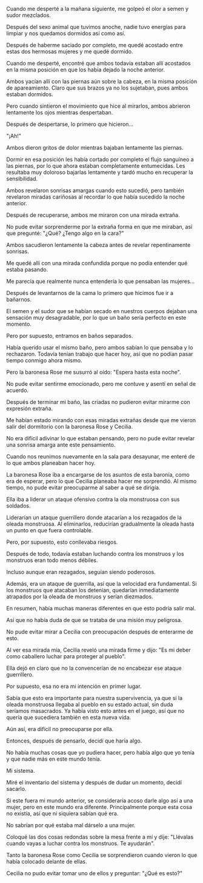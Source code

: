 
Cuando me desperté a la mañana siguiente, me golpeó el olor a semen y sudor mezclados.

Después del sexo animal que tuvimos anoche, nadie tuvo energías para limpiar y nos quedamos dormidos así como así.

Después de haberme saciado por completo, me quedé acostado entre estas dos hermosas mujeres y me quedé dormido.

Cuando me desperté, encontré que ambos todavía estaban allí acostados en la misma posición en que los había dejado la noche anterior.

Ambos yacían allí con las piernas aún sobre la cabeza, en la misma posición de apareamiento. Claro que sus brazos ya no los sujetaban, pues ambos estaban dormidos.

Pero cuando sintieron el movimiento que hice al mirarlos, ambos abrieron lentamente los ojos mientras despertaban.

Después de despertarse, lo primero que hicieron…

"¡Ah!"

Ambos dieron gritos de dolor mientras bajaban lentamente las piernas.

Dormir en esa posición les había cortado por completo el flujo sanguíneo a las piernas, por lo que ahora estaban completamente entumecidas. Les resultaba muy doloroso bajarlas lentamente y tardó mucho en recuperar la sensibilidad.

Ambos revelaron sonrisas amargas cuando esto sucedió, pero también revelaron miradas cariñosas al recordar lo que había sucedido la noche anterior.

Después de recuperarse, ambos me miraron con una mirada extraña.

No pude evitar sorprenderme por la extraña forma en que me miraban, así que pregunté: "¿Qué? ¿Tengo algo en la cara?"

Ambos sacudieron lentamente la cabeza antes de revelar repentinamente sonrisas.

Me quedé allí con una mirada confundida porque no podía entender qué estaba pasando.

Me parecía que realmente nunca entendería lo que pensaban las mujeres…

Después de levantarnos de la cama lo primero que hicimos fue ir a bañarnos.

El semen y el sudor que se habían secado en nuestros cuerpos dejaban una sensación muy desagradable, por lo que un baño sería perfecto en este momento.

Pero por supuesto, entramos en baños separados.

Había querido usar el mismo baño, pero ambos sabían lo que pensaba y lo rechazaron. Todavía tenían trabajo que hacer hoy, así que no podían pasar tiempo conmigo ahora mismo.

Pero la baronesa Rose me susurró al oído: "Espera hasta esta noche".

No pude evitar sentirme emocionado, pero me contuve y asentí en señal de acuerdo.

Después de terminar mi baño, las criadas no pudieron evitar mirarme con expresión extraña.

Me habían estado mirando con esas miradas extrañas desde que me vieron salir del dormitorio con la baronesa Rose y Cecilia.

No era difícil adivinar lo que estaban pensando, pero no pude evitar revelar una sonrisa amarga ante este pensamiento.

Cuando nos reunimos nuevamente en la sala para desayunar, me enteré de lo que ambos planeaban hacer hoy.

La baronesa Rose iba a encargarse de los asuntos de esta baronía, como era de esperar, pero lo que Cecilia planeaba hacer me sorprendió. Al mismo tiempo, no pude evitar preocuparme al saber a qué se dirigía.

Ella iba a liderar un ataque ofensivo contra la ola monstruosa con sus soldados.

Liderarían un ataque guerrillero donde atacarían a los rezagados de la oleada monstruosa. Al eliminarlos, reducirían gradualmente la oleada hasta un punto en que fuera controlable.

Pero, por supuesto, esto conllevaba riesgos.

Después de todo, todavía estaban luchando contra los monstruos y los monstruos eran todo menos débiles.

Incluso aunque eran rezagados, seguían siendo poderosos.

Además, era un ataque de guerrilla, así que la velocidad era fundamental. Si los monstruos que atacaban los detenían, quedarían inmediatamente atrapados por la oleada de monstruos y serían diezmados.

En resumen, había muchas maneras diferentes en que esto podría salir mal.

Así que no había duda de que se trataba de una misión muy peligrosa.

No pude evitar mirar a Cecilia con preocupación después de enterarme de esto.

Al ver esa mirada mía, Cecilia reveló una mirada firme y dijo: "Es mi deber como caballero luchar para proteger al pueblo".

Ella dejó en claro que no la convencerían de no encabezar ese ataque guerrillero.

Por supuesto, esa no era mi intención en primer lugar.

Sabía que esto era importante para nuestra supervivencia, ya que si la oleada monstruosa llegaba al pueblo en su estado actual, sin duda seríamos masacrados. Ya había visto esto antes en el juego, así que no quería que sucediera también en esta nueva vida.

Aún así, era difícil no preocuparse por ella.

Entonces, después de pensarlo, decidí que haría algo.

No había muchas cosas que yo pudiera hacer, pero había algo que yo tenía y que nadie más en este mundo tenía.

Mi sistema.

Miré el inventario del sistema y después de dudar un momento, decidí sacarlo.

Si este fuera mi mundo anterior, se consideraría acoso darle algo así a una mujer, pero en este mundo era diferente. Principalmente porque esta cosa no existía, así que ni siquiera sabían qué era.

No sabrían por qué estaba mal dárselo a una mujer.

Coloqué las dos cosas redondas sobre la mesa frente a mí y dije: "Llévalas cuando vayas a luchar contra los monstruos. Te ayudarán".

Tanto la baronesa Rose como Cecilia se sorprendieron cuando vieron lo que había colocado delante de ellas.

Cecilia no pudo evitar tomar uno de ellos y preguntar: "¿Qué es esto?"